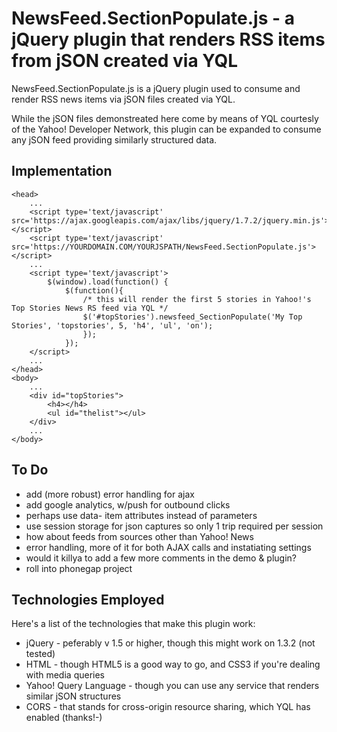 NewsFeed.SectionPopulate.js - a jQuery plugin that renders RSS items from jSON created via YQL
===============================================================================================

NewsFeed.SectionPopulate.js is a jQuery plugin used to consume and render RSS news items via jSON files created via YQL.

While the jSON files demonstreated here come by means of YQL courtesly of the Yahoo! Developer Network, this plugin can be expanded to consume any jSON feed providing similarly structured data.

## Implementation ##

	<head>
		...
		<script type='text/javascript' src='https://ajax.googleapis.com/ajax/libs/jquery/1.7.2/jquery.min.js'></script>
		<script type='text/javascript' src='https://YOURDOMAIN.COM/YOURJSPATH/NewsFeed.SectionPopulate.js'></script>
		...
		<script type='text/javascript'>
			$(window).load(function() {
				$(function(){
					/* this will render the first 5 stories in Yahoo!'s Top Stories News RS feed via YQL */
					$('#topStories').newsfeed_SectionPopulate('My Top Stories', 'topstories', 5, 'h4', 'ul', 'on');
					});
				});
		</script>
		...
	</head>
	<body>
		...
		<div id="topStories">
    		<h4></h4>
    		<ul id="thelist"></ul>
		</div>
		...
	</body>


## To Do ##
 
* add (more robust) error handling for ajax
* add google analytics, w/push for outbound clicks
* perhaps use data- item attributes instead of parameters
* use session storage for json captures so only 1 trip required per session
* how about feeds from sources other than Yahoo! News
* error handling, more of it for both AJAX calls and instatiating settings
* would it killya to add a few more comments in the demo & plugin?
* roll into phonegap project

## Technologies Employed ##

Here's a list of the technologies that make this plugin work:

* jQuery - peferably v 1.5 or higher, though this might work on 1.3.2 (not tested)
* HTML - though HTML5 is a good way to go, and CSS3 if you're dealing with media queries
* Yahoo! Query Language - though you can use any service that renders similar jSON structures 
* CORS - that stands for cross-origin resource sharing, which YQL has enabled (thanks!-)


